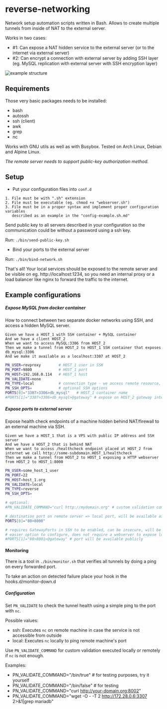 # reverse-networking
Network setup automation scripts written in Bash.
Allows to create multiple tunnels from inside of NAT to the external server.

Works in two cases:
- #1: Can expose a NAT hidden service to the external server (or to the internet via external server)
- #2: Can encrypt a connection with external server by adding SSH layer (eg. MySQL replication with external server with SSH encryption layer)

![example structure](./docs/Reverse%20networking%20infrastructure.png "Reverse networking structure")

## Requirements

Those very basic packages needs to be installed:
- bash
- autossh
- ssh (client)
- awk
- grep
- nc

Works with GNU utils as well as with Busybox.
Tested on Arch Linux, Debian and Alpine Linux.

*The remote server needs to support public-key authorization method.*

## Setup

- Put your configuration files into `conf.d`

```
1. File must be with ".sh" extension
2. File must be executable (eg. chmod +x "webserver.sh")
3. File must be in a proper syntax and implement proper configuration variables
   described as an example in the "config-example.sh.md"
```

Send public key to all servers described in your configuration
so the communication could be without a password using a ssh key.

Run: `./bin/send-public-key.sh`

- Bind your ports to the external server

Run: `./bin/bind-network.sh`

That's all!
Your local services should be exposed to the remote server and be
visible on eg. http://localhost:1234, so you need an internal proxy or
a load balancer like nginx to forward the traffic to the internet.

## Example configurations


##### Expose MySQL from docker container

How to connect between two separate docker networks using SSH, and access a hidden MySQL server.

```gherkin
Given we have a HOST_1 with SSH container + MySQL container
And we have a client HOST_2
When we want to access MySQL:3306 from HOST_2
Then we make a tunnel from HOST_2 to HOST_1 SSH container that exposes db_mysql:3306
And we make it available as a localhost:3307 at HOST_2
```

```bash
PN_USER=revproxy        # HOST_1 user in SSH
PN_PORT=9800            # HOST_1 port
PN_HOST=192.168.0.114   # HOST_1 host
PN_VALIDATE=none
PN_TYPE=local           # connection type - we access remote resource, not exposing self to remote
PN_SSH_OPTS=            # optional SSH options
PORTS[0]="3307>3306>db_mysql"   # HOST_1 container name
#PORTS[1]="3307>3306>db_mysql>@gateway" # expose on HOST_2 gateway interface (visible from internet)
```

##### Expose ports to external server

Expose health check endpoints of a machine hidden behind NAT/firewall to an external machine via SSH.

```gherkin
Given we have a HOST_1 that is a VPS with public IP address and SSH server
And we have a HOST_2 that is behind NAT
When we want to access /healthcheck endpoint placed at HOST_2 from internet we call http://some-subdomain.HOST_1/healthcheck
Then we make a tunnel from HOST_2 to HOST_1 exposing a HTTP webserver from HOST_2 to HOST_1:8000
```

```bash
PN_USER=some_host_1_user
PN_PORT=22
PN_HOST=host_1.org
PN_VALIDATE=local
PN_TYPE=reverse
PN_SSH_OPTS=

# optional:
#PN_VALIDATE_COMMAND="curl http://mydomain.org" # custom validation command that will be ran locally or remotely

# destination port on remote server => local port, will be available as localhost:8000 on HOST_1
PORTS[0]="80>8000"

# requires GatewayPorts in SSH to be enabled, can be insecure, will be available at PUBLIC_IP_ADDRESS:8001
# easier option to configure, does not require a webserver to expose local port to the internet
#PORTS[1]="80>8001>@gateway" # port will be available publicly
```

#### Monitoring

There is a tool in `./bin/monitor.sh` that verifies all tunnels by doing a ping
on every forwarded port.

To take an action on detected failure place your hook in the hooks.d/monitor-down.d

##### Configuration

Set `PN_VALIDATE` to check the tunnel health using a simple ping to the port with `nc`.

Possible values:
- ssh: Executes `nc` on remote machine in case the service is not accessible from outside
- local: Executes `nc` locally to ping remote machine's port

Use `PN_VALIDATE_COMMAND` for custom validation executed locally or remotely if `nc` is not enough.

Examples:
- PN_VALIDATE_COMMAND="/bin/true" # for testing purposes, try it yourself
- PN_VALIDATE_COMMAND="/bin/false" # for testing
- PN_VALIDATE_COMMAND="curl http://your-domain.org:8002"
- PN_VALIDATE_COMMAND="wget -O - -T 2 http://172.28.0.6:3307 2>&1|grep mariadb"
